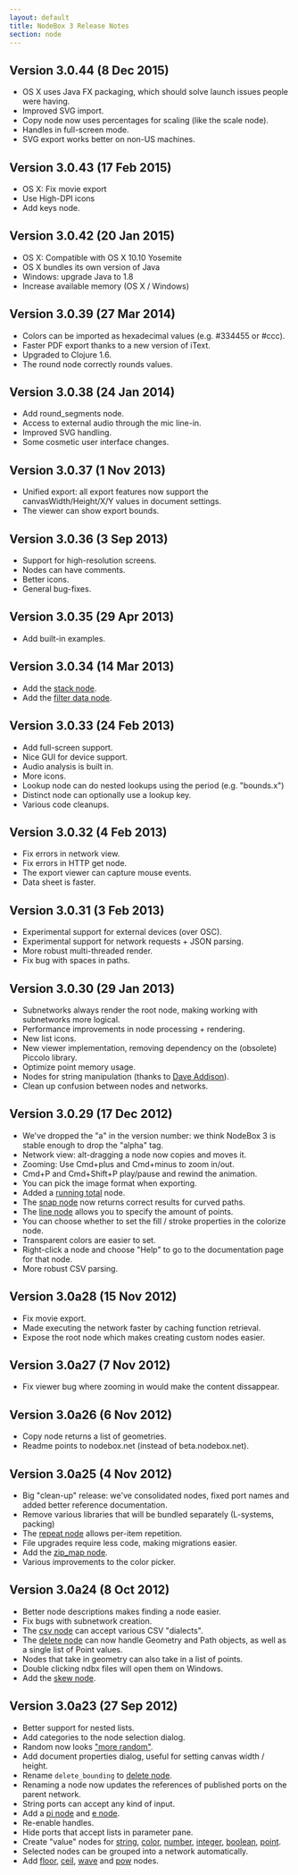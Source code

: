 ```yaml
---
layout: default
title: NodeBox 3 Release Notes
section: node
---
```

Version 3.0.44 (8 Dec 2015)
---------------------------
* OS X uses Java FX packaging, which should solve launch issues people were having.
* Improved SVG import.
* Copy node now uses percentages for scaling (like the scale node).
* Handles in full-screen mode.
* SVG export works better on non-US machines.

Version 3.0.43 (17 Feb 2015)
----------------------------
* OS X: Fix movie export
* Use High-DPI icons
* Add keys node.

Version 3.0.42 (20 Jan 2015)
----------------------------
* OS X: Compatible with OS X 10.10 Yosemite
* OS X bundles its own version of Java
* Windows: upgrade Java to 1.8
* Increase available memory (OS X / Windows)

Version 3.0.39 (27 Mar 2014)
----------------------------
* Colors can be imported as hexadecimal values (e.g. #334455 or #ccc).
* Faster PDF export thanks to a new version of iText.
* Upgraded to Clojure 1.6.
* The round node correctly rounds values.

Version 3.0.38 (24 Jan 2014)
----------------------------
* Add round_segments node.
* Access to external audio through the mic line-in.
* Improved SVG handling.
* Some cosmetic user interface changes.

Version 3.0.37 (1 Nov 2013)
---------------------------
* Unified export: all export features now support the canvasWidth/Height/X/Y values in document settings.
* The viewer can show export bounds.

Version 3.0.36 (3 Sep 2013)
----------------------------
* Support for high-resolution screens.
* Nodes can have comments.
* Better icons.
* General bug-fixes.

Version 3.0.35 (29 Apr 2013)
----------------------------
* Add built-in examples.

Version 3.0.34 (14 Mar 2013)
----------------------------
* Add the [stack node](/node/reference/corevector/stack.html).
* Add the [filter data node](/node/reference/data/filter_data.html).

Version 3.0.33 (24 Feb 2013)
----------------------------
* Add full-screen support.
* Nice GUI for device support.
* Audio analysis is built in.
* More icons.
* Lookup node can do nested lookups using the period (e.g. "bounds.x")
* Distinct node can optionally use a lookup key.
* Various code cleanups.

Version 3.0.32 (4 Feb 2013)
---------------------------
* Fix errors in network view.
* Fix errors in HTTP get node.
* The export viewer can capture mouse events.
* Data sheet is faster.

Version 3.0.31 (3 Feb 2013)
---------------------------
* Experimental support for external devices (over OSC).
* Experimental support for network requests + JSON parsing.
* More robust multi-threaded render.
* Fix bug with spaces in paths.

Version 3.0.30 (29 Jan 2013)
----------------------------
* Subnetworks always render the root node, making working with subnetworks more logical.
* Performance improvements in node processing + rendering.
* New list icons.
* New viewer implementation, removing dependency on the (obsolete) Piccolo library.
* Optimize point memory usage.
* Nodes for string manipulation (thanks to [Dave Addison](https://github.com/djaddison)).
* Clean up confusion between nodes and networks.

Version 3.0.29 (17 Dec 2012)
----------------------------
* We've dropped the "a" in the version number: we think NodeBox 3 is stable enough to drop the "alpha" tag.
* Network view: alt-dragging a node now copies and moves it.
* Zooming: Use Cmd+plus and Cmd+minus to zoom in/out.
* Cmd+P and Cmd+Shift+P play/pause and rewind the animation.
* You can pick the image format when exporting.
* Added a [running total](/node/reference/math/running_total.html) node.
* The [snap node](/node/reference/corevector/snap.html) now returns correct results for curved paths.
* The [line node](/node/reference/corevector/line.html) allows you to specify the amount of points.
* You can choose whether to set the fill / stroke properties in the colorize node.
* Transparent colors are easier to set.
* Right-click a node and choose "Help" to go to the documentation page for that node.
* More robust CSV parsing.

Version 3.0a28 (15 Nov 2012)
----------------------------
* Fix movie export.
* Made executing the network faster by caching function retrieval.
* Expose the root node which makes creating custom nodes easier.

Version 3.0a27 (7 Nov 2012)
---------------------------
* Fix viewer bug where zooming in would make the content dissappear.

Version 3.0a26 (6 Nov 2012)
---------------------------
* Copy node returns a list of geometries.
* Readme points to nodebox.net (instead of beta.nodebox.net).

Version 3.0a25 (4 Nov 2012)
---------------------------
* Big "clean-up" release: we've consolidated nodes, fixed port names and added better reference documentation.
* Remove various libraries that will be bundled separately (L-systems, packing)
* The [repeat node](/node/reference/list/repeat.html) allows per-item repetition.
* File upgrades require less code, making migrations easier.
* Add the [zip_map node](/node/reference/list/zip_map.html).
* Various improvements to the color picker.

Version 3.0a24 (8 Oct 2012)
---------------------------
* Better node descriptions makes finding a node easier.
* Fix bugs with subnetwork creation.
* The [csv node](/node/reference/data/import_csv.html) can accept various CSV "dialects".
* The [delete node](/node/refernce/corevector/delete.html) can now handle Geometry and Path objects, as well as a single list of Point values.
* Nodes that take in geometry can also take in a list of points.
* Double clicking ndbx files will open them on Windows.
* Add the [skew node](/node/reference/corevector/skew.html).

Version 3.0a23 (27 Sep 2012)
----------------------------
* Better support for nested lists.
* Add categories to the node selection dialog.
* Random now looks ["more random"](http://blog.42.nl/articles/when-random-isnt-as-random-as-expected).
* Add document properties dialog, useful for setting canvas width / height.
* Rename `delete_bounding` to [delete node](/node/reference/corevector/delete.html).
* Renaming a node now updates the references of published ports on the parent network.
* String ports can accept any kind of input.
* Add a [pi node](/node/reference/math/pi.html) and [e node](/node/reference/math/e.html).
* Re-enable handles.
* Hide ports that accept lists in parameter pane.
* Create "value" nodes for [string](/node/reference/string/string.html), [color](/node/reference/color/color.html), [number](/node/reference/math/number.html), [integer](/node/reference/math/integer.html), [boolean](/node/reference/math/boolean.html), [point](/node/reference/corevector/point.html).
* Selected nodes can be grouped into a network automatically.
* Add [floor](/node/reference/math/floor.html), [ceil](/node/reference/math/ceil.html), [wave](/node/reference/math/wave.html) and [pow](/node/reference/math/pow.html) nodes.
